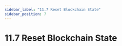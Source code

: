 ```yaml
---
sidebar_label: "11.7 Reset Blockchain State"
sidebar_position: 7
---
```


# 11.7 Reset Blockchain State

<!--TODO:-->
